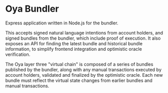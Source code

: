 # Oya Bundler

Express application written in Node.js for the bundler.

This accepts signed natural language intentions from account holders, and signed bundles from the bundler, which include proof of execution. It also exposes an API for finding the latest bundle and historical bundle information, to simplify frontend integration and optimistic oracle verification.

The Oya layer three "virtual chain" is composed of a series of bundles published by the bundler, along with any manual transactions executed by account holders, validated and finalized by the optimistic oracle. Each new bundle must reflect the virtual state changes from earlier bundles and manual transactions.
